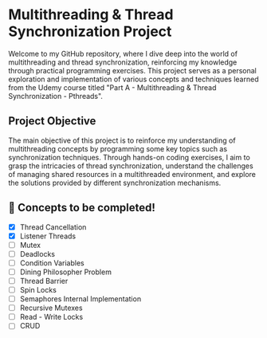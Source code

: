 # Multithreading & Thread Synchronization Project

Welcome to my GitHub repository, where I dive deep into the world of multithreading and thread synchronization, reinforcing my knowledge through practical programming exercises. This project serves as a personal exploration and implementation of various concepts and techniques learned from the Udemy course titled "Part A - Multithreading & Thread Synchronization - Pthreads".



## Project Objective

The main objective of this project is to reinforce my understanding of multithreading concepts by programming some key topics such as synchronization techniques. Through hands-on coding exercises, I aim to grasp the intricacies of thread synchronization, understand the challenges of managing shared resources in a multithreaded environment, and explore the solutions provided by different synchronization mechanisms.


## 🚀 Concepts to be completed!
- [x] Thread Cancellation 
- [x] Listener Threads
- [ ] Mutex
- [ ] Deadlocks
- [ ] Condition Variables
- [ ] Dining Philosopher Problem
- [ ] Thread Barrier
- [ ] Spin Locks
- [ ] Semaphores Internal Implementation
- [ ] Recursive Mutexes
- [ ] Read - Write Locks
- [ ] CRUD
